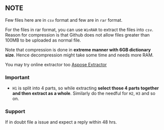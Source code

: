 ## NOTE

Few files here are in `csv` format and few are in `rar` format.

For the files in rar format, you can use `WinRAR` to extract the files into `csv`. Reason for compression is that Github does not allow files greater than 100MB to be uploaded as normal file.

Note that compression is done in **extreme manner with 6GB dictionary size**. Hence decompression might take some time and needs more RAM. 

You may try online extractor too [Aspose Extractor](https://products.aspose.app/zip/extract)

### Important

- `H1` is split into 4 parts, so while extracting **select those 4 parts together and then extract as a whole**. Similarly do the needful for `H2`, `H3` and so on.


### Support

If in doubt file a issue and expect a reply within 48 hrs.